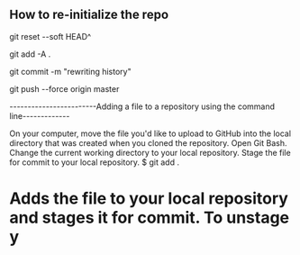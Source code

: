How to re-initialize the repo
--------------------------------------
git reset --soft HEAD^

git add -A .

git commit -m "rewriting history"

git push --force origin master

------------------------Adding a file to a repository using the command line-------------

On your computer, move the file you'd like to upload to GitHub into the local directory that was created when you cloned the repository.
Open Git Bash.
Change the current working directory to your local repository.
Stage the file for commit to your local repository.
$ git add .
# Adds the file to your local repository and stages it for commit. To unstage y
